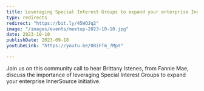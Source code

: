 ```yaml
---
title: Leveraging Special Interest Groups to expand your enterprise InnerSource initiative
type: redirects
redirect: "https://bit.ly/45WOJq2"
image: "/images/events/meetup-2023-10-10.jpg"
date: 2023-10-10
publishDate: 2023-09-18
youtubeLink: "https://youtu.be/08iFTm_7MpY"

---
```


Join us on this community call to hear Brittany Istenes, from Fannie Mae, discuss the importance of leveraging Special Interest Groups to expand your enterprise InnerSource initiative.
